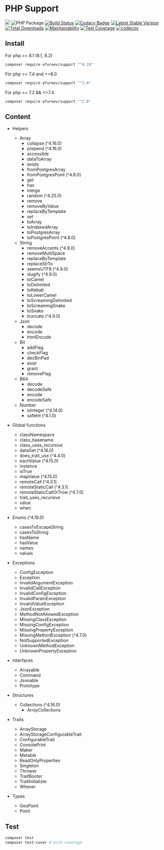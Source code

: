 # PHP Support

![](https://img.shields.io/badge/php-8.1|8.2-blue.svg)
![PHP Package](https://github.com/efureev/php-support/workflows/PHP%20Package/badge.svg?branch=master)
[![Build Status](https://travis-ci.org/efureev/php-support.svg?branch=master)](https://travis-ci.org/efureev/php-support)
[![Codacy Badge](https://api.codacy.com/project/badge/Grade/a53fb85fd1ab46169758e10dd2d818cb)](https://app.codacy.com/app/efureev/php-support?utm_source=github.com&utm_medium=referral&utm_content=efureev/php-support&utm_campaign=Badge_Grade_Settings)
[![Latest Stable Version](https://poser.pugx.org/efureev/support/v/stable?format=flat)](https://packagist.org/packages/efureev/support)
[![Total Downloads](https://poser.pugx.org/efureev/support/downloads)](https://packagist.org/packages/efureev/support)
[![Maintainability](https://api.codeclimate.com/v1/badges/a7cf8708bf58fa7e5096/maintainability)](https://codeclimate.com/github/efureev/php-support/maintainability)
[![Test Coverage](https://api.codeclimate.com/v1/badges/a7cf8708bf58fa7e5096/test_coverage)](https://codeclimate.com/github/efureev/php-support/test_coverage)
[![codecov](https://codecov.io/gh/efureev/php-support/branch/v2/graph/badge.svg)](https://codecov.io/gh/efureev/php-support/tree/v2)

## Install

For php >= 8.1 (8.1, 8.2)

```bash
composer require efureev/support "^4.19"
```

For php >= 7.4 and <=8.0

```bash
composer require efureev/support "^3.0"
```

For php >= 7.2 && <=7.4

```bash
composer require efureev/support "^2.0"
```

## Content

- Helpers
    + Array
      - collapse (^4.16.0)
      - prepend (^4.16.0)
      - accessible
      - dataToArray
      - exists
      - fromPostgresArray
      - fromPostgresPoint (^4.8.0)
      - get
      - has
      - merge
      - random (^4.25.0)
      - remove
      - removeByValue
      - replaceByTemplate
      - set
      - toArray
      - toIndexedArray
      - toPostgresArray
      - toPostgresPoint (^4.8.0)
    + String
        - removeAccents (^4.9.0)
        - removeMultiSpace
        - replaceByTemplate
        - replaceStrTo
        - seemsUTF8 (^4.9.0)
        - slugify (^4.9.0)
        - toCamel
        - toDelimited
        - toKebab
        - toLowerCamel
        - toScreamingDelimited
        - toScreamingSnake
        - toSnake
        - truncate (^4.9.0)
    + Json
        - decode
        - encode
        - htmlEncode
    + Bit
        - addFlag
        - checkFlag
        - decBinPad
        - exist
        - grant
        - removeFlag
    + B64
        - decode
        - decodeSafe
        - encode
        - encodeSafe
    + Number
        - isInteger (^4.14.0)
        - safeInt (^4.1.0)

- Global functions
    + classNamespace
    + class_basename
    + class_uses_recursive
    + dataGet (^4.16.0)
    + does_trait_use (^4.4.0)
    + eachValue (^4.15.0)
    + instance
    + isTrue
    + mapValue (^4.15.0)
    + remoteCall (^4.3.1)
    + remoteStaticCall (^4.3.1)
    + remoteStaticCallOrTrow (^4.7.0)
    + trait_uses_recursive
    + value
    + when

- Enums (^4.19.0)
    - casesToEscapeString
    - casesToString
    - hasName
    - hasValue
    - names
    - values

- Exceptions
    + ConfigException
    + Exception
    + InvalidArgumentException
    + InvalidCallException
    + InvalidConfigException
    + InvalidParamException
    + InvalidValueException
    + JsonException
    + MethodNotAllowedException
    + MissingClassException
    + MissingConfigException
    + MissingPropertyException
    + MissingMethodException (^4.7.0)
    + NotSupportedException
    + UnknownMethodException
    + UnknownPropertyException

- Interfaces
    + Arrayable
    + Command
    + Jsonable
    + Prototype

- Structures
    - Collections (^4.16.0)
      - ArrayCollections

- Traits
    + ArrayStorage
    + ArrayStorageConfigurableTrait
    + ConfigurableTrait
    + ConsolePrint
    + Maker
    + Metable
    + ReadOnlyProperties
    + Singleton
    + Thrower
    + TraitBooter
    + TraitInitializer
    + Whener

- Types
    + GeoPoint
    + Point

## Test

```bash
composer test
composer test-cover # with coverage
```
